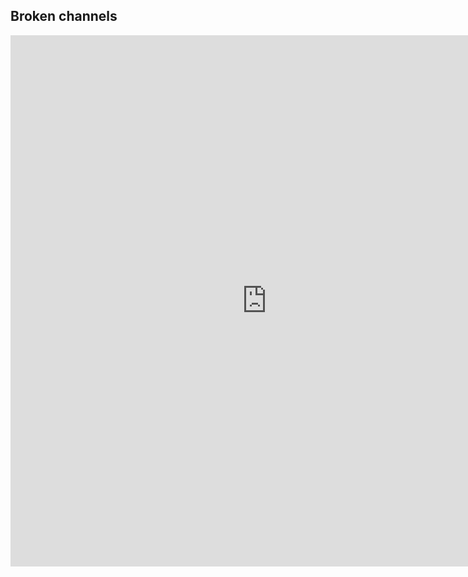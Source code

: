 ﻿## Broken channels

<p>
<iframe width="820" height="850" title="Euler Line Demo"
 src="https://edxinteractivepage.blob.core.windows.net/edxpages/b648a822-ae0c-4eae-a6d8-234e60377c92.html"
 frameborder="0" marginwidth="0" marginheight="0" scrolling="no">
</iframe>
</p>